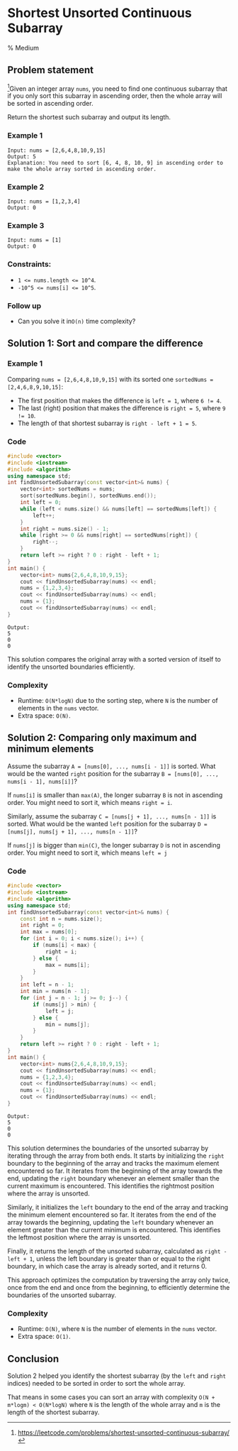 # Shortest Unsorted Continuous Subarray
% Medium 
## Problem statement

[^url]Given an integer array `nums`, you need to find one continuous subarray that if you only sort this subarray in ascending order, then the whole array will be sorted in ascending order.

Return the shortest such subarray and output its length.

[^url]: https://leetcode.com/problems/shortest-unsorted-continuous-subarray/
### Example 1
```text
Input: nums = [2,6,4,8,10,9,15]
Output: 5
Explanation: You need to sort [6, 4, 8, 10, 9] in ascending order to make the whole array sorted in ascending order.
```

### Example 2
```text
Input: nums = [1,2,3,4]
Output: 0
```

### Example 3
```text
Input: nums = [1]
Output: 0
``` 

### Constraints:

* `1 <= nums.length <= 10^4`.
* `-10^5 <= nums[i] <= 10^5`.

### Follow up
* Can you solve it in`O(n)` time complexity?

## Solution 1: Sort and compare the difference

### Example 1
Comparing `nums = [2,6,4,8,10,9,15]` with its sorted one `sortedNums = [2,4,6,8,9,10,15]`:

- The first position that makes the difference is `left = 1`, where `6 != 4`.
- The last (right) position that makes the difference is `right = 5`, where `9 != 10`.
- The length of that shortest subarray is `right - left + 1 = 5`.

### Code
```cpp
#include <vector>
#include <iostream>
#include <algorithm>
using namespace std;
int findUnsortedSubarray(const vector<int>& nums) {
    vector<int> sortedNums = nums;
    sort(sortedNums.begin(), sortedNums.end());
    int left = 0;
    while (left < nums.size() && nums[left] == sortedNums[left]) {
        left++;
    }
    int right = nums.size() - 1;
    while (right >= 0 && nums[right] == sortedNums[right]) {
        right--;
    }
    return left >= right ? 0 : right - left + 1;
}
int main() {
    vector<int> nums{2,6,4,8,10,9,15};
    cout << findUnsortedSubarray(nums) << endl;
    nums = {1,2,3,4};
    cout << findUnsortedSubarray(nums) << endl;
    nums = {1};
    cout << findUnsortedSubarray(nums) << endl;
}
```
```text
Output:
5
0
0
```

This solution compares the original array with a sorted version of itself to identify the unsorted boundaries efficiently.

### Complexity

* Runtime: `O(N*logN)` due to the sorting step, where `N` is the number of elements in the `nums` vector.
* Extra space: `O(N)`.

## Solution 2: Comparing only maximum and minimum elements

Assume the subarray `A = [nums[0], ..., nums[i - 1]]` is sorted. What would be the wanted `right` position for the subarray `B = [nums[0], ..., nums[i - 1], nums[i]]`? 

If `nums[i]` is smaller than `max(A)`, the longer subarray `B` is not in ascending order. You might need to sort it, which means `right = i`.

Similarly, assume the subarray `C = [nums[j + 1], ..., nums[n - 1]]` is sorted. What would be the wanted `left` position for the subarray `D = [nums[j], nums[j + 1], ..., nums[n - 1]]`?

If `nums[j]` is bigger than `min(C)`, the longer subarray `D` is not in ascending order. You might need to sort it,  which means `left = j`

### Code
```cpp
#include <vector>
#include <iostream>
#include <algorithm>
using namespace std;
int findUnsortedSubarray(const vector<int>& nums) {
    const int n = nums.size();
    int right = 0;
    int max = nums[0];
    for (int i = 0; i < nums.size(); i++) {
        if (nums[i] < max) {
            right = i;
        } else {
            max = nums[i];
        }
    }
    int left = n - 1;
    int min = nums[n - 1];
    for (int j = n - 1; j >= 0; j--) {
        if (nums[j] > min) {
            left = j;
        } else {
            min = nums[j];
        }
    }
    return left >= right ? 0 : right - left + 1;
}
int main() {
    vector<int> nums{2,6,4,8,10,9,15};
    cout << findUnsortedSubarray(nums) << endl;
    nums = {1,2,3,4};
    cout << findUnsortedSubarray(nums) << endl;
    nums = {1};
    cout << findUnsortedSubarray(nums) << endl;
}
```
```text
Output:
5
0
0
```

This solution determines the boundaries of the unsorted subarray by iterating through the array from both ends. It starts by initializing the `right` boundary to the beginning of the array and tracks the maximum element encountered so far. It iterates from the beginning of the array towards the end, updating the `right` boundary whenever an element smaller than the current maximum is encountered. This identifies the rightmost position where the array is unsorted.

Similarly, it initializes the `left` boundary to the end of the array and tracking the minimum element encountered so far. It iterates from the end of the array towards the beginning, updating the `left` boundary whenever an element greater than the current minimum is encountered. This identifies the leftmost position where the array is unsorted.

Finally, it returns the length of the unsorted subarray, calculated as `right - left + 1`, unless the left boundary is greater than or equal to the right boundary, in which case the array is already sorted, and it returns 0.

This approach optimizes the computation by traversing the array only twice, once from the end and once from the beginning, to efficiently determine the boundaries of the unsorted subarray.

### Complexity

* Runtime: `O(N)`, where `N` is the number of elements in the `nums` vector.
* Extra space: `O(1)`.

## Conclusion
Solution 2 helped you identify the shortest subarray (by the `left` and `right` indices) needed to be sorted in order to sort the whole array.

That means in some cases you can sort an array with complexity `O(N + m*logm) < O(N*logN)` where `N` is the length of the whole array and `m` is the length of the shortest subarray.


